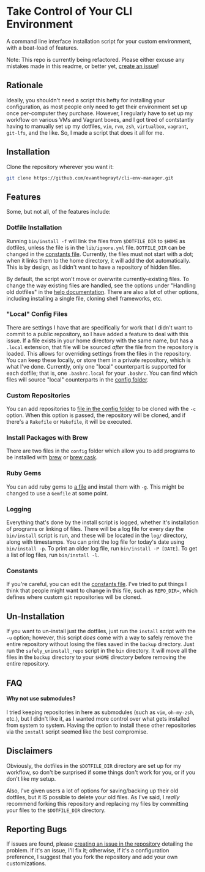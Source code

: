 # Take Control of Your CLI Environment
A command line interface installation script for your custom environment, with a
boat-load of features.

Note: This repo is currently being refactored. Please either excuse any mistakes
made in this readme, or better yet, [create an
issue](https://github.com/evanthegrayt/dotfiles/issues/new)!

## Rationale
Ideally, you shouldn't need a script this hefty for installing your
configuration, as most people only need to get their environment set up once
per-computer they purchase. However, I regularly have to set up my workflow on
various VMs and Vagrant boxes, and I got tired of contstantly having to manually
set up my dotfiles, `vim`, `rvm`, `zsh`, `virtualbox`, `vagrant`, `git-lfs`, and
the like.  So, I made a script that does it all for me.

## Installation
Clone the repository wherever you want it:
```sh
git clone https://github.com/evanthegrayt/cli-env-manager.git
```

## Features
Some, but not all, of the features include:

### Dotfile Installation
Running `bin/install -f` will link the files from `$DOTFILE_DIR` to `$HOME` as
dotfiles, unless the file is in the `lib/ignore.yml` file. `DOTFILE_DIR` can be
changed in the [constants file](lib/constants.sh). Currently, the files must not
start with a dot; when it links them to the home directory, it will add the dot
automatically. This is by design, as I didn't want to have a repository of
hidden files.

By default, the script won't move or overwrite currently-existing
files. To change the way existing files are handled, see the options under
"Handling old dotfiles" in the [help documentation](lib/help_menu.txt). There
are also a lot of other options, including installing a single file, cloning
shell frameworks, etc.

### "Local" Config Files
There are settings I have that are specifically for work that I didn't want
to commit to a public repository, so I have added a feature to deal with this issue. If a
file exists in your home directory with the same name, but has a `.local`
extension, that file will be sourced *after* the file from the repository is
loaded. This allows for overriding settings from the files in the repository.
You can keep these locally, or store them in a private repository, which is what
I've done. Currently, only one "local" counterpart is supported for each
dotfile; that is, one `.bashrc.local` for your `.bashrc`. You can find which
files will source "local" counterparts in the [config
folder](config/local_files.yml).

### Custom Repositories
You can add repositories to [file in the config
folder](config/git_repos.yml) to be cloned with the `-c` option. When
this option is passed, the repository will be cloned, and if there's a
`Rakefile` or `Makefile`, it will be executed.

### Install Packages with Brew
There are two files in the `config` folder which allow you to add programs to be
installed with [brew](config/brew_taps.yml) or [brew
cask](config/brew_casks.yml).

### Ruby Gems
You can add ruby gems to [a file](config/ruby_gems.yml) and install them with
`-g`. This might be changed to use a `Gemfile` at some point.

### Logging
Everything that's done by the install script is logged, whether it's
installation of programs or linking of files. There will be a log file for every
day the `bin/install` script is run, and these will be located in the `log/`
directory, along with timestamps. You can print the log file for today's date
using `bin/install -p`. To print an older log file, run `bin/install -P [DATE]`.
To get a list of log files, run `bin/install -l`.

### Constants
If you're careful, you can edit the [constants file](lib/constants.sh). I've
tried to put things I think that people might want to change in this file, such
as `REPO_DIR=`, which defines where custom `git` repositories will be cloned.

## Un-Installation
If you want to un-install just the dotfiles, just run the `install` script with
the `-u` option; however, this script *does* come with a way to safely remove
the entire repository without losing the files saved in the `backup` directory.
Just run the `safely_uninstall_repo` script in the `bin` directory. It will move
all the files in the `backup` directory to your `$HOME` directory before
removing the entire repository.

## FAQ
#### Why not use submodules?
I tried keeping repositories in here as submodules (such as `vim`, `oh-my-zsh`,
etc.), but I didn't like it, as I wanted more control over what gets installed
from system to system. Having the option to install these other repositories via
the `install` script seemed like the best compromise.

## Disclaimers
Obviously, the dotfiles in the `$DOTFILE_DIR` directory are set up for my
workflow, so don't be surprised if some things don't work for you, or if you
don't like my setup.

Also, I've given users a lot of options for saving/backing up their
old dotfiles, but it IS possible to delete your old files. As I've said, I
*really* recommend forking this repository and replacing my files by committing
your files to the `$DOTFILE_DIR` directory.

## Reporting Bugs
If issues are found, please 
[creating an issue in the
repository](https://github.com/evanthegrayt/cli-env-manager/issues/new)
detailing the problem. If it's an issue, I'll fix it; otherwise, if it's a
configuration preference, I suggest that you fork the repository and add your
own customizations.

